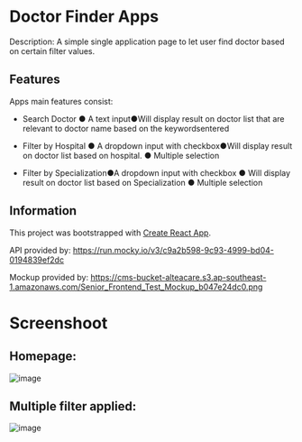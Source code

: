 # Doctor Finder Apps

Description: A simple single application page to let user find doctor based on certain filter values.

## Features
Apps main features consist:

- Search Doctor
● A text input●Will display result on doctor list that are relevant to doctor name based on the keywordsentered

- Filter by Hospital
● A dropdown input with checkbox●Will display result on doctor list based on hospital.
● Multiple selection

- Filter by Specialization●A dropdown input with checkbox
● Will display result on doctor list based on Specialization
● Multiple selection

## Information
This project was bootstrapped with [Create React App](https://github.com/facebook/create-react-app).

API provided by: https://run.mocky.io/v3/c9a2b598-9c93-4999-bd04-0194839ef2dc

Mockup provided by: https://cms-bucket-alteacare.s3.ap-southeast-1.amazonaws.com/Senior_Frontend_Test_Mockup_b047e24dc0.png

# Screenshoot

## Homepage:

![image](https://user-images.githubusercontent.com/44907916/151336452-99675fe1-eddc-4886-ab4b-2b9a2fe7fcaf.png)

## Multiple filter applied:

![image](https://user-images.githubusercontent.com/44907916/151336830-cf3b7277-851a-46d7-83cb-1eb9cbee47fe.png)

